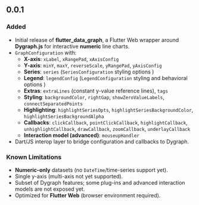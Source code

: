 ## 0.0.1

### Added
- Initial release of **flutter_data_graph**, a Flutter Web wrapper around **Dygraph.js** for interactive **numeric** line charts.
- `GraphConfiguration` with:
  - **X-axis**: `xLabel`, `xRangePad`, `xAxisConfig`
  - **Y-axis**: `minY`, `maxY`, `reverseScale`, `yRangePad`, `yAxisConfig`
  - **Series**: `series` (`SeriesConfiguration` styling options )
  - **Legend**: `legendConfig` (`LegendConfiguration` styling and behavioral options )
  - **Extras**: `extraLines` (constant y-value reference lines), `tags`
  - **Styling**: `backgroundColor`, `rightGap`, `showZeroValueLabels`, `connectSeparatedPoints`
  - **Highlighting**: `highlightSeriesOpts`, `highlightSeriesBackgroundColor`, `highlightSeriesBackgroundAlpha`
  - **Callbacks**: `clickCallback`, `pointClickCallback`, `highlightCallback`, `unhighlightCallback`, `drawCallback`, `zoomCallback`, `underlayCallback`
  - **Interaction model (advanced)**: `mouseupHandler`
- Dart/JS interop layer to bridge configuration and callbacks to Dygraph.

### Known Limitations
- **Numeric-only** datasets (no `DateTime`/time-series support yet).
- Single y-axis (multi-axis not yet supported).
- Subset of Dygraph features; some plug-ins and advanced interaction models are not exposed yet.
- Optimized for **Flutter Web** (browser environment required).